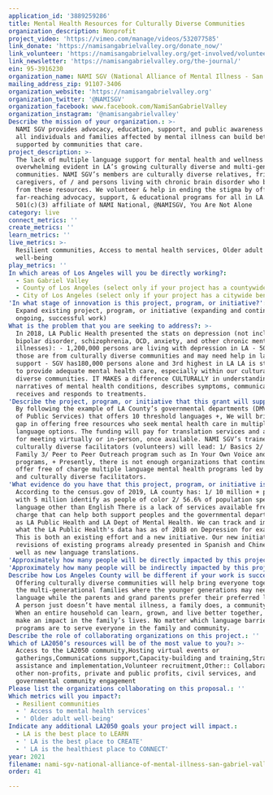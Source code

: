 ```yaml
---
application_id: '3889259286'
title: Mental Health Resources for Culturally Diverse Communities
organization_description: Nonprofit
project_video: 'https://vimeo.com/manage/videos/532077585'
link_donate: 'https://namisangabrielvalley.org/donate_now/'
link_volunteer: 'https://namisangabrielvalley.org/get-involved/volunteer/'
link_newsletter: 'https://namisangabrielvalley.org/the-journal/'
ein: 95-3916230
organization_name: NAMI SGV (National Alliance of Mental Illness - San Gabriel Valley)
mailing_address_zip: 91107-3406
organization_website: 'https://namisangabrielvalley.org'
organization_twitter: '@NAMISGV'
organization_facebook: www.facebook.com/NamiSanGabrielValley
organization_instagram: '@namisangabrielvalley'
Describe the mission of your organization.: >-
  NAMI SGV provides advocacy, education, support, and public awareness so that
  all individuals and families affected by mental illness can build better lives
  supported by communities that care.
project_description: >-
  The lack of multiple language support for mental health and wellness is
  overwhelming evident in LA’s growing culturally diverse and multi-generational
  communities. NAMI SGV’s members are culturally diverse relatives, friends,
  caregivers, of / and persons living with chronic brain disorder who benefit
  from these resources. We volunteer & help in ending the stigma by offering
  far-reaching advocacy, support, & educational programs for all in LA. A
  501(c)(3) affiliate of NAMI National, @NAMISGV, You Are Not Alone
category: live
connect_metrics: ''
create_metrics: ''
learn_metrics: ''
live_metrics: >-
  Resilient communities, Access to mental health services, Older adult
  well-being
play_metrics: ''
In which areas of Los Angeles will you be directly working?:
  - San Gabriel Valley
  - County of Los Angeles (select only if your project has a countywide benefit)
  - City of Los Angeles (select only if your project has a citywide benefit)
'In what stage of innovation is this project, program, or initiative?': >-
  Expand existing project, program, or initiative (expanding and continuing
  ongoing, successful work)
What is the problem that you are seeking to address?: >-
  In 2018, LA Public Health presented the stats on depression (not including
  bipolar disorder, schizophrenia, OCD, anxiety, and other chronic mental
  illnesses): - 1,200,000 persons are living with depression in LA - 50% of
  those are from culturally diverse communities and may need help in language
  support - SGV has180,000 persons alone and 3rd highest in LA LA is struggling
  to provide adequate mental health care, especially within our culturally
  diverse communities. IT MAKES a difference CULTURALLY in understanding the
  narratives of mental health conditions, describes symptoms, communicates,
  receives and responds to treatments.
'Describe the project, program, or initiative that this grant will support to address the problem identified.': >-
  By following the example of LA County’s governmental departments (DMV & Dept.
  of Public Services) that offers 10 threshold languages +, We will bridge the
  gap in offering free resources who seek mental health care in multiple
  language options. The funding will pay for translation services and a budget
  for meeting virtually or in-person, once available. NAMI SGV’s trained and
  culturally diverse facilitators (volunteers) will lead: 1/ Basics 2/ Family to
  Family 3/ Peer to Peer Outreach program such as In Your Own Voice and new
  programs, + Presently, there is not enough organizations that continuously
  offer free of charge multiple language mental health programs led by trained
  and culturally diverse facilitators.
'What evidence do you have that this project, program, or initiative is or will be successful, and how will you define and measure success?': >-
  According to the census.gov of 2019, LA county has: 1/ 10 million + peoples
  with 5 million identify as people of color 2/ 56.6% of population speak a 2nd
  language other than English There is a lack of services available free of
  charge that can help both support peoples and the governmental department such
  as LA Public Health and LA Dept of Mental Health. We can track and improve on
  what the LA Public Health's data has as of 2018 on Depression for example.
  This is both an existing effort and a new initiative. Our new initiatives are
  revisions of existing programs already presented in Spanish and Chinese as
  well as new language translations.
'Approximately how many people will be directly impacted by this project, program, or initiative?': '50'
'Approximately how many people will be indirectly impacted by this project, program, or initiative?': '100000'
Describe how Los Angeles County will be different if your work is successful.: >-
  Offering culturally diverse communities will help bring everyone together in
  the multi-generational families where the younger generations may need English
  language while the parents and grand parents prefer their preferred languages.
  A person just doesn’t have mental illness, a family does, a community does.
  When an entire household can learn, grown, and live better together, it will
  make an impact in the family’s lives. No matter which language barriers, our
  programs are to serve everyone in the family and community.
Describe the role of collaborating organizations on this project.: ''
Which of LA2050’s resources will be of the most value to you?: >-
  Access to the LA2050 community,Hosting virtual events or
  gatherings,Communications support,Capacity-building and training,Strategy
  assistance and implementation,Volunteer recruitment,Other:: Collaborate with
  other non-profits, private and public profits, civil services, and
  governmental community engagement
Please list the organizations collaborating on this proposal.: ''
Which metrics will you impact?:
  - Resilient communities
  - ' Access to mental health services'
  - ' Older adult well-being'
Indicate any additional LA2050 goals your project will impact.:
  - LA is the best place to LEARN
  - ' LA is the best place to CREATE'
  - ' LA is the healthiest place to CONNECT'
year: 2021
filename: nami-sgv-national-alliance-of-mental-illness-san-gabriel-valley
order: 41

---
```

